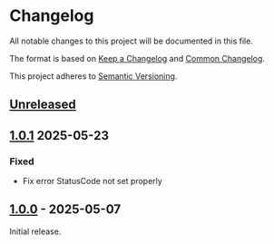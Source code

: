 # Changelog

All notable changes to this project will be documented in this file.

The format is based on [Keep a Changelog](https://keepachangelog.com/en/1.0.0/) and [Common Changelog](
https://common-changelog.org/).

This project adheres to [Semantic Versioning](https://semver.org/spec/v2.0.0.html).

## [Unreleased]

## [1.0.1] 2025-05-23

### Fixed

- Fix error StatusCode not set properly

## [1.0.0] - 2025-05-07

Initial release.

[unreleased]: https://github.com/funql/funql-playground-api/compare/1.0.1...HEAD
[1.0.1]: https://github.com/funql/funql-playground-api/compare/1.0.0...1.0.1
[1.0.0]: https://github.com/funql/funql-playground-api/releases/tag/1.0.0